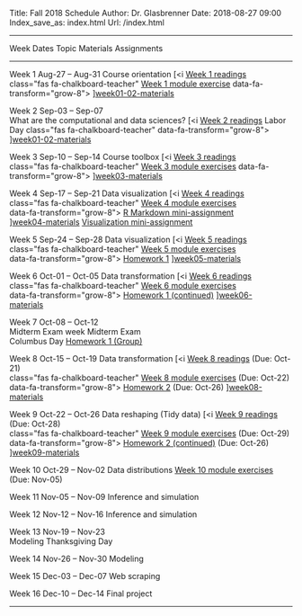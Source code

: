 Title: Fall 2018 Schedule
Author: Dr. Glasbrenner
Date: 2018-08-27 09:00
Index_save_as: index.html
Url: /index.html

------------------------------------------------------------------------------------------------------------------------------------------------------------------------------
Week             Dates                Topic                                                         Materials                          Assignments
---------------- -------------------- ------------------------------------------------------------- ---------                          ---------------------------------------
Week 1           Aug-27 – Aug-31      Course orientation                                            [<i                                [Week 1 readings]<br>
                                                                                                    class="fas fa-chalkboard-teacher"  [Week 1 module exercise]
                                                                                                    data-fa-transform="grow-8">
                                                                                                    </i>][week01-02-materials]

Week 2           Sep-03 – Sep-07<br>  What are the computational and data sciences?                 [<i                                [Week 2 readings]
                 Labor Day                                                                          class="fas fa-chalkboard-teacher"
                                                                                                    data-fa-transform="grow-8">
                                                                                                    </i>][week01-02-materials]

Week 3           Sep-10 – Sep-14      Course toolbox                                                [<i                                [Week 3 readings]<br>
                                                                                                    class="fas fa-chalkboard-teacher"  [Week 3 module exercises]
                                                                                                    data-fa-transform="grow-8">
                                                                                                    </i>][week03-materials]

Week 4           Sep-17 – Sep-21      Data visualization                                            [<i                                [Week 4 readings]<br>
                                                                                                    class="fas fa-chalkboard-teacher"  [Week 4 module exercises]<br>
                                                                                                    data-fa-transform="grow-8">        [R Markdown mini-assignment]<br>
                                                                                                    </i>][week04-materials]            [Visualization mini-assignment]

Week 5           Sep-24 – Sep-28      Data visualization                                            [<i                                [Week 5 readings]<br>
                                                                                                    class="fas fa-chalkboard-teacher"  [Week 5 module exercises]<br>
                                                                                                    data-fa-transform="grow-8">        [Homework 1]
                                                                                                    </i>][week05-materials]

Week 6           Oct-01 – Oct-05      Data transformation                                           [<i                                [Week 6 readings]<br>
                                                                                                    class="fas fa-chalkboard-teacher"  [Week 6 module exercises]<br>
                                                                                                    data-fa-transform="grow-8">        [Homework 1 (continued)][Homework 1]
                                                                                                    </i>][week06-materials]&emsp;
                                                                                                    [<i
                                                                                                    class="fab fa-github-alt"
                                                                                                    data-fa-transform="grow-8">
                                                                                                    </i>][dplyr-demo-github-repo]
                                                                                                    
Week 7           Oct-08 – Oct-12<br>  Midterm Exam week                                                                                Midterm Exam<br>
                 Columbus Day                                                                                                          [Homework 1 (Group)]

Week 8           Oct-15 – Oct-19      Data transformation                                           [<i                                [Week 8 readings] (Due: Oct-21)<br>
                                                                                                    class="fas fa-chalkboard-teacher"  [Week 8 module exercises] (Due: Oct-22)<br>
                                                                                                    data-fa-transform="grow-8">        [Homework 2] (Due: Oct-26)
                                                                                                    </i>][week08-materials]&emsp;
                                                                                                    [<i
                                                                                                    class="fab fa-github-alt"
                                                                                                    data-fa-transform="grow-8">
                                                                                                    </i>][dplyr-demo-github-repo]

Week 9           Oct-22 – Oct-26      Data reshaping (Tidy data)                                    [<i                                [Week 9 readings] (Due: Oct-28)<br>
                                                                                                    class="fas fa-chalkboard-teacher"  [Week 9 module exercises] (Due: Oct-29)<br>
                                                                                                    data-fa-transform="grow-8">        [Homework 2 (continued)][Homework 2] (Due: Oct-26)
                                                                                                    </i>][week09-materials]

Week 10          Oct-29 – Nov-02      Data distributions                                                                               [Week 10 module exercises] (Due: Nov-05)

Week 11          Nov-05 – Nov-09      Inference and simulation

Week 12          Nov-12 – Nov-16      Inference and simulation

Week 13          Nov-19 – Nov-23<br>  Modeling
                 Thanksgiving Day

Week 14          Nov-26 – Nov-30      Modeling

Week 15          Dec-03 – Dec-07      Web scraping

Week 16          Dec-10 – Dec-14                                                                                                       Final project

----------------------------------------------------------------------------------------------------------------------------------------------------------------------------

[Week 1 readings]:               /assignments/week-01-readings/
[Week 2 readings]:               /assignments/week-02-readings/
[Week 3 readings]:               /assignments/week-03-readings/
[Week 4 readings]:               /assignments/week-04-readings/
[Week 5 readings]:               /assignments/week-05-readings/
[Week 6 readings]:               /assignments/week-06-readings/
[Week 8 readings]:               /assignments/week-08-readings/
[Week 9 readings]:               /assignments/week-09-readings/
[week01-02-materials]:           /materials/week-01-02-materials/
[week03-materials]:              /materials/week-03-materials/
[week04-materials]:              /materials/week-04-materials/
[week05-materials]:              /materials/week-05-materials/
[week06-materials]:              /materials/week-06-materials/
[week08-materials]:              /materials/week-08-materials/
[week09-materials]:              /materials/week-09-materials/
[Week 1 module exercise]:        /assignments/can-twitter-predict-election-results-module-exercise/
[Week 3 module exercises]:       /assignments/datacamp-exercises-week-3/
[Week 4 module exercises]:       /assignments/datacamp-exercises-week-4/
[Week 5 module exercises]:       /assignments/datacamp-exercises-week-5/
[Week 6 module exercises]:       /assignments/datacamp-exercises-week-6/
[Week 8 module exercises]:       /assignments/datacamp-exercises-week-8/
[Week 9 module exercises]:       /assignments/datacamp-exercises-week-9/
[Week 10 module exercises]:      /assignments/datacamp-exercises-week-10/
[dplyr-demo-github-repo]:        https://classroom.github.com/a/_Ylvc7ue
[Homework 1]:                    /assignments/homework-1/
[Homework 1 (Group)]:            /assignments/homework-1-group/
[Homework 2]:                    /assignments/homework-2/
[R Markdown mini-assignment]:    /assignments/rmarkdown-mini-assignment/
[Visualization mini-assignment]: /assignments/visualization-mini-assignment/
